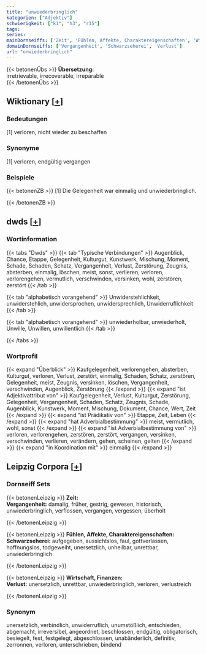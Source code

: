 ```yaml
---
title: "unwiederbringlich"
kategorien: ["Adjektiv"]
schwierigkeit: ["k1", "h3", "r15"]
tags:
series:
mainDornseiffs: ['Zeit', 'Fühlen, Affekte, Charaktereigenschaften', 'Wirtschaft, Finanzen']
domainDornseiffs: ['Vergangenheit', 'Schwarzseherei', 'Verlust']
url: "unwiederbringlich"
---
```


{{< betonenÜbs >}}
**Übersetzung:**  
irretrievable, irrecoverable, irreparable  
{{< /betonenÜbs >}}

## Wiktionary [[+](https://de.wiktionary.org/wiki/unwiederbringlich)]

### Bedeutungen
[1] verloren, nicht wieder zu beschaffen  

### Synonyme
[1] verloren, endgültig vergangen  

### Beispiele
{{< betonenZB >}}
[1] Die Gelegenheit war einmalig und unwiederbringlich.  

{{< /betonenZB >}}


## dwds [[+](https://www.dwds.de/wb/unwiederbringlich)]

### Wortinformation
{{< tabs "Dwds" >}}
{{< tab "Typische Verbindungen" >}}
Augenblick, Chance, Etappe, Gelegenheit, Kulturgut, Kunstwerk, Mischung, Moment, Schade, Schaden, Schatz, Vergangenheit, Verlust, Zerstörung, Zeugnis, absterben, einmalig, löschen, meist, sonst, verlieren, verloren, verlorengehen, vermutlich, verschwinden, versinken, wohl, zerstören, zerstört
{{< /tab >}}

{{< tab "alphabetisch vorangehend" >}}
Unwiderstehlichkeit, unwiderstehlich, unwidersprochen, unwidersprechlich, Unwiderruflichkeit
{{< /tab >}}

{{< tab "alphabetisch vorangehend" >}}
unwiederholbar, unwiederholt, Unwille, Unwillen, unwillentlich
{{< /tab >}}

{{< /tabs >}}

### Wortprofil
{{< expand "Überblick" >}} Kaufgelegenheit, verlorengehen, absterben, Kulturgut, verloren, Verlust, zerstört, einmalig, Schaden, Schatz, zerstören, Gelegenheit, meist, Zeugnis, versinken, löschen, Vergangenheit, verschwinden, Augenblick, Zerstörung {{< /expand >}}
{{< expand "ist Adjektivattribut von" >}} Kaufgelegenheit, Verlust, Kulturgut, Zerstörung, Gelegenheit, Vergangenheit, Schaden, Schatz, Zeugnis, Schade, Augenblick, Kunstwerk, Moment, Mischung, Dokument, Chance, Wert, Zeit {{< /expand >}}
{{< expand "ist Prädikativ von" >}} Etappe, Zeit, Leben {{< /expand >}}
{{< expand "hat Adverbialbestimmung" >}} meist, vermutlich, wohl, sonst {{< /expand >}}
{{< expand "ist Adverbialbestimmung von" >}} verloren, verlorengehen, zerstören, zerstört, vergangen, versinken, verschwinden, verlieren, verändern, gehen, scheinen, gelten {{< /expand >}}
{{< expand "in Koordination mit" >}} einmalig {{< /expand >}}

## Leipzig Corpora [[+](https://corpora.uni-leipzig.de/en/res?word=unwiederbringlich&corpusId=deu_newscrawl-public_2018)]

### Dornseiff Sets
{{< betonenLeipzig >}}
**Zeit:**  
**Vergangenheit:** damalig, früher, gestrig, gewesen, historisch, unwiederbringlich, verflossen, vergangen, vergessen, überholt  

{{< /betonenLeipzig >}}


{{< betonenLeipzig >}}
**Fühlen, Affekte, Charaktereigenschaften:**  
**Schwarzseherei:** aufgegeben, aussichtslos, faul, gottverlassen, hoffnungslos, todgeweiht, unersetzlich, unheilbar, unrettbar, unwiederbringlich  

{{< /betonenLeipzig >}}


{{< betonenLeipzig >}}
**Wirtschaft, Finanzen:**  
**Verlust:** unersetzlich, unrettbar, unwiederbringlich, verloren, verlustreich  

{{< /betonenLeipzig >}}

### Synonym
unersetzlich, verbindlich, unwiderruflich, unumstößlich, entschieden, abgemacht, irreversibel, angeordnet, beschlossen, endgültig, obligatorisch, besiegelt, fest, festgelegt, abgeschlossen, unabänderlich, definitiv, zerronnen, verloren, unterschrieben, bindend

